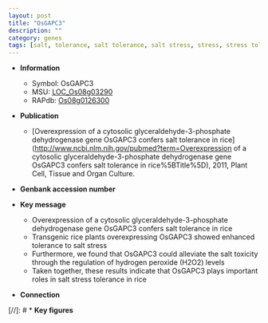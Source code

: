 ```yaml
---
layout: post
title: "OsGAPC3"
description: ""
category: genes
tags: [salt, tolerance, salt tolerance, salt stress, stress, stress tolerance]
---
```


* **Information**  
    + Symbol: OsGAPC3  
    + MSU: [LOC_Os08g03290](http://rice.plantbiology.msu.edu/cgi-bin/ORF_infopage.cgi?orf=LOC_Os08g03290)  
    + RAPdb: [Os08g0126300](http://rapdb.dna.affrc.go.jp/viewer/gbrowse_details/irgsp1?name=Os08g0126300)  

* **Publication**  
    + [Overexpression of a cytosolic glyceraldehyde-3-phosphate dehydrogenase gene OsGAPC3 confers salt tolerance in rice](http://www.ncbi.nlm.nih.gov/pubmed?term=Overexpression of a cytosolic glyceraldehyde-3-phosphate dehydrogenase gene OsGAPC3 confers salt tolerance in rice%5BTitle%5D), 2011, Plant Cell, Tissue and Organ Culture.

* **Genbank accession number**  

* **Key message**  
    + Overexpression of a cytosolic glyceraldehyde-3-phosphate dehydrogenase gene OsGAPC3 confers salt tolerance in rice
    + Transgenic rice plants overexpressing OsGAPC3 showed enhanced tolerance to salt stress
    + Furthermore, we found that OsGAPC3 could alleviate the salt toxicity through the regulation of hydrogen peroxide (H2O2) levels
    + Taken together, these results indicate that OsGAPC3 plays important roles in salt stress tolerance in rice

* **Connection**  

[//]: # * **Key figures**  


